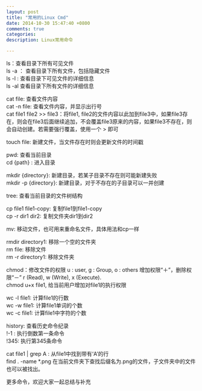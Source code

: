 ```yaml
---
layout: post
title: "常用的Linux Cmd"
date: 2014-10-30 15:47:40 +0800
comments: true
categories:
description: Linux常用命令

---
```


ls：查看目录下所有可见文件  
ls -a ： 查看目录下所有文件，包括隐藏文件    
ls -l : 查看目录下可见文件的详细信息  
ls -al 查看目录下所有文件的详细信息

<!-- more -->
cat file: 查看文件内容  
cat -n file: 查看文件内容，并显示出行号  
cat file1 file2 >> file3：将file1, file2的文件内容以此加到file3中，如果file3存在，则会在file3后面继续追加，不会覆盖file3原来的内容，如果file3不存在，则会自动创建。若需要强行覆盖，使用一个  > 即可  


touch file: 新建文件，当文件存在时则会更新文件的时间戳  

pwd: 查看当前目录  
cd {path} : 进入目录    

mkdir {directory}: 新建目录，若某子目录不存在则可能新建失败  
mkdir -p {directory}: 新建目录，对于不存在的子目录可以一并创建    

tree: 查看当前目录的文件树结构  

cp file1 file1-copy: 复制file1到file1-copy  
cp -r dir1 dir2: 复制文件夹dir1到dir2    

mv: 移动文件，也可用来重命名文件，具体用法和cp一样  

rmdir directory1: 移除一个空的文件夹  
rm file: 移除文件  
rm -r directory1: 移除文件夹    

chmod：修改文件的权限
u : user, g : Group, o : others    增加权限“＋”，删除权限“－”   r (Read), w (Write), x (Execute).  
chmod u+x file1, 给当前用户增加对file1的执行权限  

wc -l file1: 计算file1的行数  
wc -w file1: 计算file1单词的个数  
wc -c file1: 计算file1中字符的个数  

history: 查看历史命令纪录  
!-1 : 执行倒数第一条命令  
!345: 执行第345条命令  

cat file1 | grep A : 从file1中找到带有‘A’的行  
find . -name *.png 在当前文件夹下查找后缀名为.png的文件，子文件夹中的文件也可以被找出。  

更多命令，欢迎大家一起总结与补充
